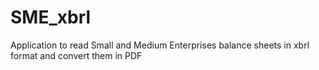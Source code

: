 # SME_xbrl
Application to read Small and Medium Enterprises balance sheets in xbrl format and convert them in PDF
